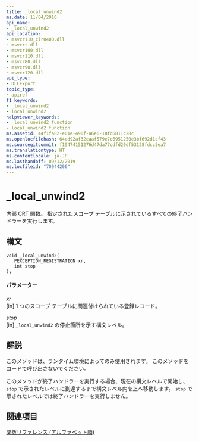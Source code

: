 ```yaml
---
title: _local_unwind2
ms.date: 11/04/2016
api_name:
- _local_unwind2
api_location:
- msvcr110_clr0400.dll
- msvcrt.dll
- msvcr100.dll
- msvcr110.dll
- msvcr80.dll
- msvcr90.dll
- msvcr120.dll
api_type:
- DLLExport
topic_type:
- apiref
f1_keywords:
- _local_unwind2
- local_unwind2
helpviewer_keywords:
- _local_unwind2 function
- local_unwind2 function
ms.assetid: 44f1fa82-e01e-490f-a6e6-18fc6811c28c
ms.openlocfilehash: 64ed92af32caaf579e7c6951250e3bf692d1cf43
ms.sourcegitcommit: f19474151276d47da77cdfd20df53128fdcc3ea7
ms.translationtype: HT
ms.contentlocale: ja-JP
ms.lasthandoff: 09/12/2019
ms.locfileid: "70944206"
---
```

# <a name="_local_unwind2"></a>_local_unwind2

内部 CRT 関数。 指定されたスコープ テーブルに示されているすべての終了ハンドラーを実行します。

## <a name="syntax"></a>構文

```
void _local_unwind2(
   PEXCEPTION_REGISTRATION xr,
   int stop
);
```

#### <a name="parameters"></a>パラメーター

*xr*<br/>
[in] 1 つのスコープ テーブルに関連付けられている登録レコード。

*stop*<br/>
[in] `_local_unwind2` の停止箇所を示す構文レベル。

## <a name="remarks"></a>解説

このメソッドは、ランタイム環境によってのみ使用されます。 このメソッドをコードで呼び出さないでください。

このメソッドが終了ハンドラーを実行する場合、現在の構文レベルで開始し、`stop` で示されたレベルに到達するまで構文レベル内を上へ移動します。 `stop` で示されたレベルでは終了ハンドラーを実行しません。

## <a name="see-also"></a>関連項目

[関数リファレンス (アルファベット順)](../c-runtime-library/reference/crt-alphabetical-function-reference.md)
